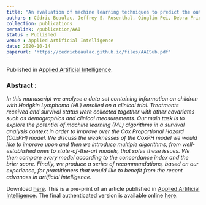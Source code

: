 ```yaml
---
title: "An evaluation of machine learning techniques to predict the outcome of children treated for Hodgkin-Lymphoma on the AHOD0031 trial"
authors : Cédric Beaulac, Jeffrey S. Rosenthal, Qinglin Pei, Debra Friedman, Suzanne Wolden and David Hodgson
collection: publications
permalink: /publication/AAI
status : Published
venue : Applied Artificial Intelligence
date: 2020-10-14
paperurl: 'https://cedricbeaulac.github.io/files/AAISub.pdf'
---
```

Published in [Applied Artificial Intelligence](https://tandfonline.com/toc/uaai20/current).

### Abstract :

*In this manuscript we analyse a data set containing information on children with Hodgkin Lymphoma (HL) enrolled on a clinical trial. Treatments received and survival status were collected together with other covariates such as demographics and clinical measurements. Our main task is to explore the potential of machine learning (ML) algorithms in a survival analysis context in order to improve over the Cox Proportional Hazard (CoxPH) model. We discuss the weaknesses of the CoxPH model we would like to improve upon and then we introduce multiple algorithms, from well-established ones to state-of-the-art models, that solve these issues. We then compare every model according to the concordance index and the brier score. Finally, we produce a series of recommendations, based on our experience, for practitioners that would like to benefit from the recent advances in artificial intelligence.*

Download [here](https://cedricbeaulac.github.io/files/AAISub.pdf). This is a pre-print of an article published in [Applied Artificial Intelligence](https://tandfonline.com/toc/uaai20/current). The final authenticated version is available online [here](https://doi.org/10.1080/08839514.2020.1815151).

